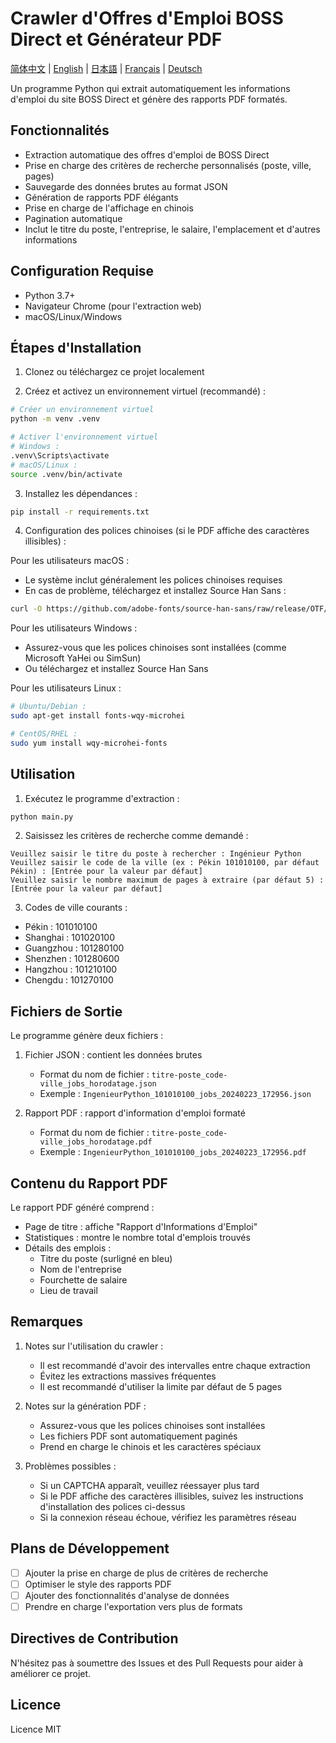 # Crawler d'Offres d'Emploi BOSS Direct et Générateur PDF

[简体中文](../README.md) | [English](README_en.md) | [日本語](README_ja.md) | [Français](README_fr.md) | [Deutsch](README_de.md)

Un programme Python qui extrait automatiquement les informations d'emploi du site BOSS Direct et génère des rapports PDF formatés.

## Fonctionnalités

- Extraction automatique des offres d'emploi de BOSS Direct
- Prise en charge des critères de recherche personnalisés (poste, ville, pages)
- Sauvegarde des données brutes au format JSON
- Génération de rapports PDF élégants
- Prise en charge de l'affichage en chinois
- Pagination automatique
- Inclut le titre du poste, l'entreprise, le salaire, l'emplacement et d'autres informations

## Configuration Requise

- Python 3.7+
- Navigateur Chrome (pour l'extraction web)
- macOS/Linux/Windows

## Étapes d'Installation

1. Clonez ou téléchargez ce projet localement

2. Créez et activez un environnement virtuel (recommandé) :
```bash
# Créer un environnement virtuel
python -m venv .venv

# Activer l'environnement virtuel
# Windows :
.venv\Scripts\activate
# macOS/Linux :
source .venv/bin/activate
```

3. Installez les dépendances :
```bash
pip install -r requirements.txt
```

4. Configuration des polices chinoises (si le PDF affiche des caractères illisibles) :

Pour les utilisateurs macOS :
- Le système inclut généralement les polices chinoises requises
- En cas de problème, téléchargez et installez Source Han Sans :
```bash
curl -O https://github.com/adobe-fonts/source-han-sans/raw/release/OTF/SimplifiedChinese/SourceHanSansSC-Regular.otf
```

Pour les utilisateurs Windows :
- Assurez-vous que les polices chinoises sont installées (comme Microsoft YaHei ou SimSun)
- Ou téléchargez et installez Source Han Sans

Pour les utilisateurs Linux :
```bash
# Ubuntu/Debian :
sudo apt-get install fonts-wqy-microhei

# CentOS/RHEL :
sudo yum install wqy-microhei-fonts
```

## Utilisation

1. Exécutez le programme d'extraction :
```bash
python main.py
```

2. Saisissez les critères de recherche comme demandé :
```
Veuillez saisir le titre du poste à rechercher : Ingénieur Python
Veuillez saisir le code de la ville (ex : Pékin 101010100, par défaut Pékin) : [Entrée pour la valeur par défaut]
Veuillez saisir le nombre maximum de pages à extraire (par défaut 5) : [Entrée pour la valeur par défaut]
```

3. Codes de ville courants :
- Pékin : 101010100
- Shanghai : 101020100
- Guangzhou : 101280100
- Shenzhen : 101280600
- Hangzhou : 101210100
- Chengdu : 101270100

## Fichiers de Sortie

Le programme génère deux fichiers :

1. Fichier JSON : contient les données brutes
   - Format du nom de fichier : `titre-poste_code-ville_jobs_horodatage.json`
   - Exemple : `IngenieurPython_101010100_jobs_20240223_172956.json`

2. Rapport PDF : rapport d'information d'emploi formaté
   - Format du nom de fichier : `titre-poste_code-ville_jobs_horodatage.pdf`
   - Exemple : `IngenieurPython_101010100_jobs_20240223_172956.pdf`

## Contenu du Rapport PDF

Le rapport PDF généré comprend :
- Page de titre : affiche "Rapport d'Informations d'Emploi"
- Statistiques : montre le nombre total d'emplois trouvés
- Détails des emplois :
  - Titre du poste (surligné en bleu)
  - Nom de l'entreprise
  - Fourchette de salaire
  - Lieu de travail

## Remarques

1. Notes sur l'utilisation du crawler :
   - Il est recommandé d'avoir des intervalles entre chaque extraction
   - Évitez les extractions massives fréquentes
   - Il est recommandé d'utiliser la limite par défaut de 5 pages

2. Notes sur la génération PDF :
   - Assurez-vous que les polices chinoises sont installées
   - Les fichiers PDF sont automatiquement paginés
   - Prend en charge le chinois et les caractères spéciaux

3. Problèmes possibles :
   - Si un CAPTCHA apparaît, veuillez réessayer plus tard
   - Si le PDF affiche des caractères illisibles, suivez les instructions d'installation des polices ci-dessus
   - Si la connexion réseau échoue, vérifiez les paramètres réseau

## Plans de Développement

- [ ] Ajouter la prise en charge de plus de critères de recherche
- [ ] Optimiser le style des rapports PDF
- [ ] Ajouter des fonctionnalités d'analyse de données
- [ ] Prendre en charge l'exportation vers plus de formats

## Directives de Contribution

N'hésitez pas à soumettre des Issues et des Pull Requests pour aider à améliorer ce projet.

## Licence

Licence MIT 